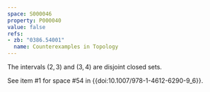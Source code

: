 ```yaml
---
space: S000046
property: P000040
value: false
refs:
- zb: "0386.54001"
  name: Counterexamples in Topology
---
```


The intervals $(2,3)$ and $(3,4)$ are disjoint closed sets.

See item #1 for space #54 in {{doi:10.1007/978-1-4612-6290-9_6}}.
